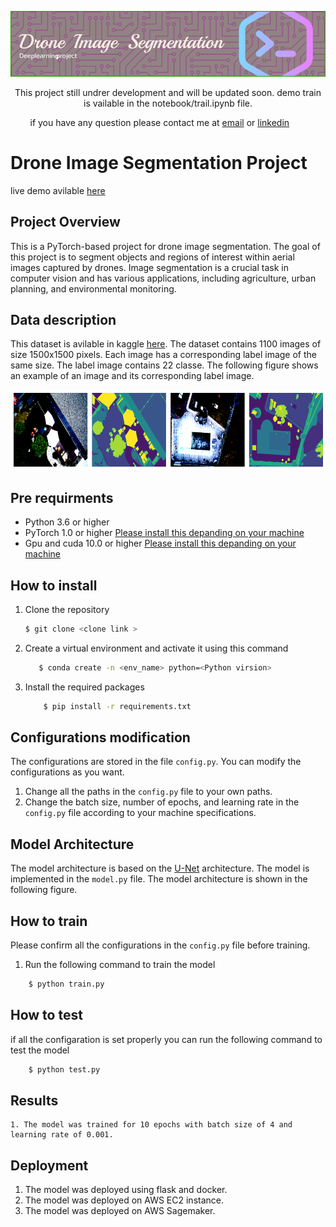 
![Alt text](fig/image/github-header-image.png)

<p align="center">
This project still undrer development and will be updated soon. demo train is vailable in the notebook/trail.ipynb  file.

</p>

&nbsp;&nbsp;&nbsp;&nbsp;&nbsp;&nbsp;&nbsp;&nbsp;if you have any question please contact me at [email](mailto:amzad.rafi@northsouth.edu) or [linkedin](https://www.linkedin.com/in/amzad-rafi-0b0b0a1a0/)

# Drone Image Segmentation Project 
live demo avilable [here](http://ec2-3-15-40-216.us-east-2.compute.amazonaws.com:8080/)
## Project Overview

This is a PyTorch-based project for drone image segmentation. The goal of this project is to segment objects and regions of interest within aerial images captured by drones. Image segmentation is a crucial task in computer vision and has various applications, including agriculture, urban planning, and environmental monitoring.

## Data description 

This dataset is avilable in kaggle [here](https://www.kaggle.com/insaff/massachusetts-roads-dataset). The dataset contains 1100 images of size 1500x1500 pixels. Each image has a corresponding label image of the same size. The label image contains 22 classe. The following figure shows an example of an image and its corresponding label image.


![Alt text](fig/image/data-demo.png)

## Pre requirments 
 
- Python 3.6 or higher 
- PyTorch 1.0 or higher [Please install this depanding on your machine](https://pytorch.org/get-started/locally/)
- Gpu and cuda 10.0 or higher [Please install this depanding on your machine](https://developer.nvidia.com/cuda-10.0-download-archive)

## How to install
 1. Clone the repository    
    ```bash
    $ git clone <clone link >
    ```

 2. Create a virtual environment and activate it using this command 
    ```bash
       $ conda create -n <env_name> python=<Python virsion>

    ```

3. Install the required packages 
    ```bash
        $ pip install -r requirements.txt
    ```


## Configurations modification 

The configurations are stored in the file `config.py`. You can modify the configurations as you want.
  1. Change all the paths in the `config.py` file to your own paths. 
  2. Change the batch size, number of epochs, and learning rate in the `config.py` file according to your machine specifications. 


## Model Architecture 

The model architecture is based on the [U-Net](https://arxiv.org/abs/1505.04597) architecture. The model is implemented in the `model.py` file. The model architecture is shown in the following figure.


## How to train 
Please confirm all the configurations in the `config.py` file before training.

1. Run the following command to train the model 
```bash
    $ python train.py 

```


## How to test 
if all the configaration is set properly you can run the following command to test the model 
```bash
    $ python test.py 
```

## Results 

    1. The model was trained for 10 epochs with batch size of 4 and learning rate of 0.001.



## Deployment 

1. The model was deployed using flask and docker. 
2. The model was deployed on AWS EC2 instance. 
3. The model was deployed on AWS Sagemaker.



